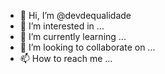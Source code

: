 - 👋 Hi, I’m @devdequalidade
- 👀 I’m interested in ...
- 🌱 I’m currently learning ...
- 💞️ I’m looking to collaborate on ...
- 📫 How to reach me ...

<!---
devdequalidade/devdequalidade is a ✨ special ✨ repository because its `README.md` (this file) appears on your GitHub profile.
You can click the Preview link to take a look at your changes.
--->
